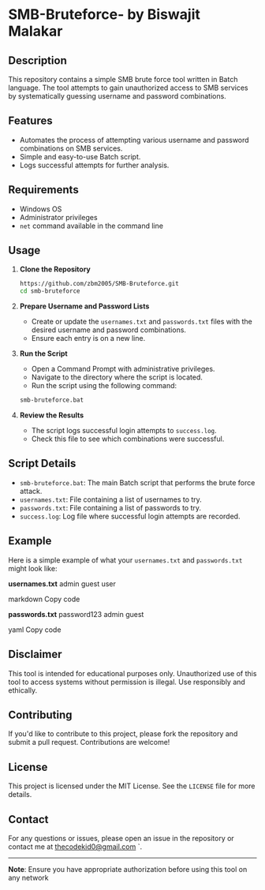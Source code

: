# SMB-Bruteforce- by Biswajit Malakar

## Description
This repository contains a simple SMB brute force tool written in Batch language. The tool attempts to gain unauthorized access to SMB services by systematically guessing username and password combinations.

## Features
- Automates the process of attempting various username and password combinations on SMB services.
- Simple and easy-to-use Batch script.
- Logs successful attempts for further analysis.

## Requirements
- Windows OS
- Administrator privileges
- `net` command available in the command line

## Usage

1. **Clone the Repository**

    ```sh
    https://github.com/zbm2005/SMB-Bruteforce.git
    cd smb-bruteforce
    ```

2. **Prepare Username and Password Lists**
    
    - Create or update the `usernames.txt` and `passwords.txt` files with the desired username and password combinations.
    - Ensure each entry is on a new line.

3. **Run the Script**

    - Open a Command Prompt with administrative privileges.
    - Navigate to the directory where the script is located.
    - Run the script using the following command:

    ```sh
    smb-bruteforce.bat
    ```

4. **Review the Results**
    
    - The script logs successful login attempts to `success.log`.
    - Check this file to see which combinations were successful.

## Script Details

- `smb-bruteforce.bat`: The main Batch script that performs the brute force attack.
- `usernames.txt`: File containing a list of usernames to try.
- `passwords.txt`: File containing a list of passwords to try.
- `success.log`: Log file where successful login attempts are recorded.

## Example

Here is a simple example of what your `usernames.txt` and `passwords.txt` might look like:

**usernames.txt**
admin
guest
user

markdown
Copy code

**passwords.txt**
password123
admin
guest

yaml
Copy code

## Disclaimer

This tool is intended for educational purposes only. Unauthorized use of this tool to access systems without permission is illegal. Use responsibly and ethically.

## Contributing

If you'd like to contribute to this project, please fork the repository and submit a pull request. Contributions are welcome!

## License

This project is licensed under the MIT License. See the `LICENSE` file for more details.

## Contact

For any questions or issues, please open an issue in the repository or contact me at thecodekid0@gmail.com `.

---

**Note**: Ensure you have appropriate authorization before using this tool on any network
